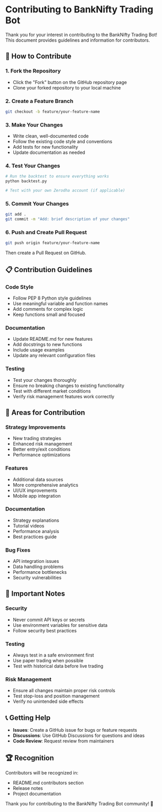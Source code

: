 # Contributing to BankNifty Trading Bot

Thank you for your interest in contributing to the BankNifty Trading Bot! This document provides guidelines and information for contributors.

## 🤝 How to Contribute

### 1. **Fork the Repository**

- Click the "Fork" button on the GitHub repository page
- Clone your forked repository to your local machine

### 2. **Create a Feature Branch**

```bash
git checkout -b feature/your-feature-name
```

### 3. **Make Your Changes**

- Write clean, well-documented code
- Follow the existing code style and conventions
- Add tests for new functionality
- Update documentation as needed

### 4. **Test Your Changes**

```bash
# Run the backtest to ensure everything works
python backtest.py

# Test with your own Zerodha account (if applicable)
```

### 5. **Commit Your Changes**

```bash
git add .
git commit -m "Add: brief description of your changes"
```

### 6. **Push and Create Pull Request**

```bash
git push origin feature/your-feature-name
```

Then create a Pull Request on GitHub.

## 📋 Contribution Guidelines

### **Code Style**

- Follow PEP 8 Python style guidelines
- Use meaningful variable and function names
- Add comments for complex logic
- Keep functions small and focused

### **Documentation**

- Update README.md for new features
- Add docstrings to new functions
- Include usage examples
- Update any relevant configuration files

### **Testing**

- Test your changes thoroughly
- Ensure no breaking changes to existing functionality
- Test with different market conditions
- Verify risk management features work correctly

## 🎯 Areas for Contribution

### **Strategy Improvements**

- New trading strategies
- Enhanced risk management
- Better entry/exit conditions
- Performance optimizations

### **Features**

- Additional data sources
- More comprehensive analytics
- UI/UX improvements
- Mobile app integration

### **Documentation**

- Strategy explanations
- Tutorial videos
- Performance analysis
- Best practices guide

### **Bug Fixes**

- API integration issues
- Data handling problems
- Performance bottlenecks
- Security vulnerabilities

## 🚨 Important Notes

### **Security**

- Never commit API keys or secrets
- Use environment variables for sensitive data
- Follow security best practices

### **Testing**

- Always test in a safe environment first
- Use paper trading when possible
- Test with historical data before live trading

### **Risk Management**

- Ensure all changes maintain proper risk controls
- Test stop-loss and position management
- Verify no unintended side effects

## 📞 Getting Help

- **Issues**: Create a GitHub issue for bugs or feature requests
- **Discussions**: Use GitHub Discussions for questions and ideas
- **Code Review**: Request review from maintainers

## 🏆 Recognition

Contributors will be recognized in:

- README.md contributors section
- Release notes
- Project documentation

Thank you for contributing to the BankNifty Trading Bot community! 🚀
